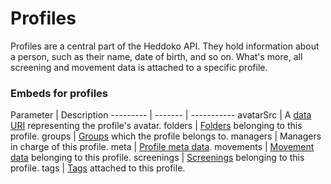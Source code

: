 # Profiles

Profiles are a central part of the Heddoko API. They hold information about a person, such as their name, date of birth, and so on. What's more, all screening and movement data is attached to a specific profile.

### Embeds for profiles

Parameter | Description
--------- | ------- | -----------
avatarSrc | A [data URI](https://en.wikipedia.org/wiki/Data_URI_scheme) representing the profile's avatar.
folders | [Folders](#folders) belonging to this profile.
groups | [Groups](#groups) which the profile belongs to.
managers | Managers in charge of this profile.
meta | [Profile meta data](#profile-meta-object).
movements | [Movement data](#movements) belonging to this profile.
screenings | [Screenings](#screenings) belonging to this profile.
tags | [Tags](#tags) attached to this profile.
